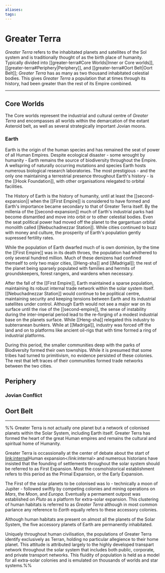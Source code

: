 ```yaml
---
aliases:
tags:
---
```


# Greater Terra

*Greater Terra* refers to the inhabitated planets and satellites of the Sol system and is traditionally thought of as the birth place of humanity. Typically divided into [[greater-terra#Core Worlds|Inner or Core worlds]], [[greater-terra#Periphery|Periphery]], and [[greater-terra#Oort Belt|Oort Belt]]; *Greater Terra* has as many as two thousand inhabitated celestial bodies. This gives *Greater Terra* a population that at times through its history, had been greater than the rest of its Empire combined.

***

## Core Worlds

The Core worlds represent the industrial and cultural centre of *Greater Terra* and encompasses all worlds within the demarcation of the extant Asteroid belt, as well as several strategically important Jovian moons. 

### Earth

Earth is the origin of the human species and has remained the seat of power of all Human Empires. Despite ecological disaster - some wrought by humanity - Earth remains the source of biodiversity throughout the Empire. A wellspring of naturally occurring mutations and species Earth hosts numerous biological research laboratories. The most prestigious - and the only one maintaining a terrestrial presence throughout Earth's history - is the [[Hook Foundation]], with other organisations relegated to orbital facilities. 

The History of Earth is the history of humanity, until at least the [[second-expansion]] when the [[First Empire]] is considered to have formed and Earth's importance became secondary to that of Greater Terra itself. By the millenia of the [[second-expansion]] much of Earth's industrial parks had become dismantled and move into orbit or to other celestial bodies. Even the seat political power had moved off the planet to the gargantuan orbital monolith called [[Nebuchadnezzar Station]]. While cities continued to buzz with money and culture, the prosperity of Earth's population gently supressed fertility rates. 

While the population of Earth dwarfed much of is own dominion, by the time the [[First Empire]] was in its death throes, the population had whithered to only several hundred million. Much of these denizens had confined themself to only two major cities, [[Heng-sha]] and [[Madrigal]]; the rest of the planet being sparsely populated with families and hermits of groundskeepers, forest rangers, and wardens when necessary.

After the fall of the [[First Empire]], Earth maintained a sparse population, maintaining its robust internal trade network within the solar system itself. [[Nebuchadnezzar Station]] would continue to be poplitical centre, maintaining security and keeping tensions between Earth and its industrial satellites under control. Although Earth would not see a major war on its surface until the rise of the [[second-empire]], the sense of instability during the inter-imperial period lead to the re-forging of a modest industrial base on the planets surface. While [[Heng-sha]] relegated this industry to subterranean bunkers. While at [[Madrigal]], industry was forced off the land and on to platforms like ancient oil-rigs that with time formed a ring of industrial platforms.

During this period, the smaller communities deep with the parks of Biodiversity formed their own townships. While it is presumed that some tribes had turned to primitivism, no evidence persisted of these colonies. The rest that left traces of their communities formed trade networks between the two cities. 

## Periphery

### Jovian Conflict

## Oort Belt

***
%%
Greater Terra is not actually one planet but a network of colonised planets within the Solar System, including Earth itself.
Greater Terra has formed the heart of the great Human empires and remains the cultural and spiritual home of Humanity.

Greater Terra  is occassionally at the center of debate about the start of <link:internal>Human expansion</link:internal> and numerous historians have insisted that the founding of settlements throughout the solar system should be referred to as First Expansion.
Most the cosmohistorical establishment refers to this period as the Primal Expansion, or the Early Expansion.

The First of the solar planets to be colonised was Io - technically a moon of Jupiter - followed swiftly by competing colonies and mining operations on *Mars*, the *Moon*, and *Europa*.
Eventually a permament outpost was established on *Pluto* as a platform for extra-solar expansion.
This clustering of human habitats is referred to as *Greater Terra* although in most common parlance any reference to *Earth* equally refers to these accessory colonies.

Although human habitats are present on almost all the planets of the Solar System, the five accessory planets of Earth are permanently inhabitated.

Uniquely throughout human civilisation, the populations of Greater Terra identify exclusively as Terran, holding no particular allegience to their home planet.
This attitude is attributed largely to the highly developed transpart network throughout the solar system that includes both public, corporate, and private transport networks.
This fluidity of population is held as a model for all extra-solar colonies and is emulated on thousands of worlds and star systems.%%